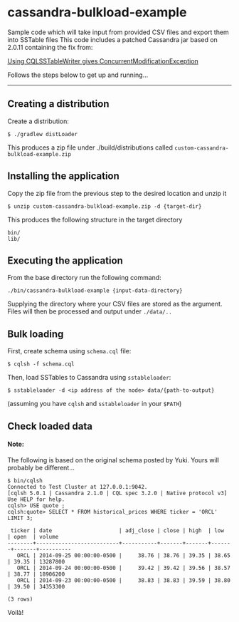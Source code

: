 
# cassandra-bulkload-example

Sample code which will take input from provided CSV files and export them into SSTable files
This code includes a patched Cassandra jar based on 2.0.11 containing the fix from:

[Using CQLSSTableWriter gives ConcurrentModificationException](https://issues.apache.org/jira/browse/CASSANDRA-8619)

Follows the steps below to get up and running...

----

## Creating a distribution

Create a distribution:

    $ ./gradlew distLoader

This produces a zip file under ./build/distributions called `custom-cassandra-bulkload-example.zip`

## Installing the application

Copy the zip file from the previous step to the desired location and unzip it

    $ unzip custom-cassandra-bulkload-example.zip -d {target-dir}

This produces the following structure in the target directory

    bin/
    lib/
    

## Executing the application

From the base directory run the following command:

    ./bin/cassandra-bulkload-example {input-data-directory}
    
Supplying the directory where your CSV files are stored as the argument.
Files will then be processed and output under `./data/..`


## Bulk loading

First, create schema using `schema.cql` file:

    $ cqlsh -f schema.cql

Then, load SSTables to Cassandra using `sstableloader`:

    $ sstableloader -d <ip address of the node> data/{path-to-output}

(assuming you have `cqlsh` and `sstableloader` in your `$PATH`)

## Check loaded data

#### Note:
The following is based on the original schema posted by Yuki. Yours will probably be different...


    $ bin/cqlsh
    Connected to Test Cluster at 127.0.0.1:9042.
    [cqlsh 5.0.1 | Cassandra 2.1.0 | CQL spec 3.2.0 | Native protocol v3]
    Use HELP for help.
    cqlsh> USE quote ;
    cqlsh:quote> SELECT * FROM historical_prices WHERE ticker = 'ORCL' LIMIT 3;

     ticker | date                     | adj_close | close | high  | low   | open  | volume
    --------+--------------------------+-----------+-------+-------+-------+-------+----------
       ORCL | 2014-09-25 00:00:00-0500 |     38.76 | 38.76 | 39.35 | 38.65 | 39.35 | 13287800
       ORCL | 2014-09-24 00:00:00-0500 |     39.42 | 39.42 | 39.56 | 38.57 | 38.77 | 18906200
       ORCL | 2014-09-23 00:00:00-0500 |     38.83 | 38.83 | 39.59 | 38.80 | 39.50 | 34353300

    (3 rows)

Voilà!
